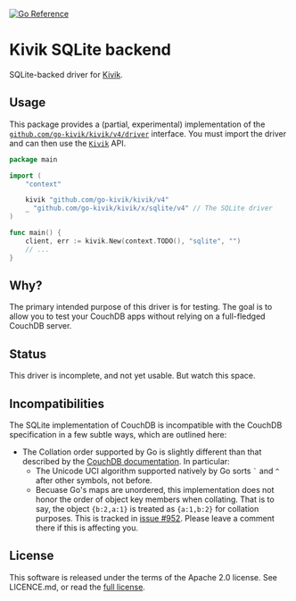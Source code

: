 [![Go Reference](https://pkg.go.dev/badge/github.com/go-kivik/kivik/x/sqlite/v4.svg)](https://pkg.go.dev/github.com/go-kivik/kivik/x/sqlite/v4)

# Kivik SQLite backend

SQLite-backed driver for [Kivik](https://github.com/go-kivik/kivik).

## Usage

This package provides a (partial, experimental) implementation of the
[`github.com/go-kivik/kivik/v4/driver`](http://pkg.go.dev/github.com/go-kivik/kivik/v4/driver)
interface. You must import the driver and can then use the
[`Kivik`](http://pkg.go.dev/github.com/go-kivik/kivik/v4) API.

```go
package main

import (
    "context"

    kivik "github.com/go-kivik/kivik/v4"
    _ "github.com/go-kivik/kivik/x/sqlite/v4" // The SQLite driver
)

func main() {
    client, err := kivik.New(context.TODO(), "sqlite", "")
    // ...
}
```

## Why?

The primary intended purpose of this driver is for testing. The goal is to allow
you to test your CouchDB apps without relying on a full-fledged CouchDB server.

## Status

This driver is incomplete, and not yet usable. But watch this space.

## Incompatibilities

The SQLite implementation of CouchDB is incompatible with the CouchDB specification in a few subtle ways, which are outlined here:

- The Collation order supported by Go is slightly different than that described by the [CouchDB documentation](https://docs.couchdb.org/en/stable/ddocs/views/collation.html#collation-specification). In particular:
    - The Unicode UCI algorithm supported natively by Go sorts <code>`</code> and <code>^</code> after other symbols, not before.
    - Becuase Go's maps are unordered, this implementation does not honor the order of object key members when collating.  That is to say, the object `{b:2,a:1}` is treated as `{a:1,b:2}` for collation purposes. This is tracked in [issue #952](https://github.com/go-kivik/kivik/issues/952). Please leave a comment there if this is affecting you.

## License

This software is released under the terms of the Apache 2.0 license. See
LICENCE.md, or read the [full license](http://www.apache.org/licenses/LICENSE-2.0).
